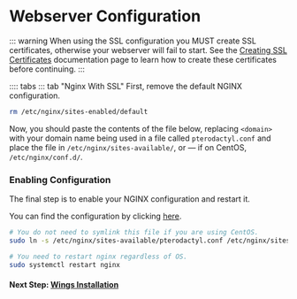 # Webserver Configuration

::: warning
When using the SSL configuration you MUST create SSL certificates, otherwise your webserver will fail to start. See the [Creating SSL Certificates](https://github.com/Sundeep-deJongh/pterodocs/blob/main/SSL-Setup.md) documentation page to learn how to create these certificates before continuing.
:::

:::: tabs
::: tab "Nginx With SSL"
First, remove the default NGINX configuration.

``` bash
rm /etc/nginx/sites-enabled/default
```

Now, you should paste the contents of the file below, replacing `<domain>` with your domain name being used in a file called
`pterodactyl.conf` and place the file in `/etc/nginx/sites-available/`, or &mdash; if on CentOS, `/etc/nginx/conf.d/`.

### Enabling Configuration

The final step is to enable your NGINX configuration and restart it.

You can find the configuration by clicking [here](http://haste.sundeep.nl:7777/kuqoxozace.nginx).

```bash
# You do not need to symlink this file if you are using CentOS.
sudo ln -s /etc/nginx/sites-available/pterodactyl.conf /etc/nginx/sites-enabled/pterodactyl.conf

# You need to restart nginx regardless of OS.
sudo systemctl restart nginx
```

#### Next Step: [Wings Installation](../../wings/installing.md)
